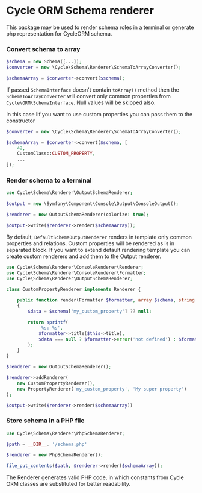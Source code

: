 # Cycle ORM Schema renderer

This package may be used to render schema roles in a terminal or generate php representation for CycleORM schema.

### Convert schema to array

```php
$schema = new Schema([...]);
$converter = new \Cycle\Schema\Renderer\SchemaToArrayConverter();

$schemaArray = $converter->convert($schema);
```

If passed `SchemaInterface` doesn't contain `toArray()` method then the `SchemaToArrayConverter`  will convert
only common properties from `Cycle\ORM\SchemaInterface`. Null values will be skipped also.

In this case Iif you want to use custom properties you can pass them to the constructor

```php
$converter = new \Cycle\Schema\Renderer\SchemaToArrayConverter();

$schemaArray = $converter->convert($schema, [
    42,
    CustomClass::CUSTOM_PROPERTY,
    ...
]);
```

### Render schema to a terminal

```php
use Cycle\Schema\Renderer\OutputSchemaRenderer;

$output = new \Symfony\Component\Console\Output\ConsoleOutput();

$renderer = new OutputSchemaRenderer(colorize: true);

$output->write($renderer->render($schemaArray));
```

By default, `DefaultSchemaOutputRenderer` renders in template only common properties and relations.
Custom properties will be rendered as is in separated block.
If you want to extend default rendering template you can create custom renderers and add them to the Output renderer.

```php
use Cycle\Schema\Renderer\ConsoleRenderer\Renderer;
use Cycle\Schema\Renderer\ConsoleRenderer\Formatter;
use Cycle\Schema\Renderer\OutputSchemaRenderer;

class CustomPropertyRenderer implements Renderer {

    public function render(Formatter $formatter, array $schema, string $role): string
    {
        $data = $schema['my_custom_property'] ?? null;

        return sprintf(
            '%s: %s',
            $formatter->title($this->title),
            $data === null ? $formatter->error('not defined') : $formatter->typecast($data)
        );
    }
}

$renderer = new OutputSchemaRenderer();

$renderer->addRenderer(
    new CustomPropertyRenderer(),
    new PropertyRenderer('my_custom_property', 'My super property')
);

$output->write($renderer->render($schemaArray))
```

### Store schema in a PHP file

```php
use Cycle\Schema\Renderer\PhpSchemaRenderer;

$path = __DIR__. '/schema.php'

$renderer = new PhpSchemaRenderer();

file_put_contents($path, $renderer->render($schemaArray));
```

The Renderer generates valid PHP code, in which constants from Cycle ORM classes are substituted
for better readability.
